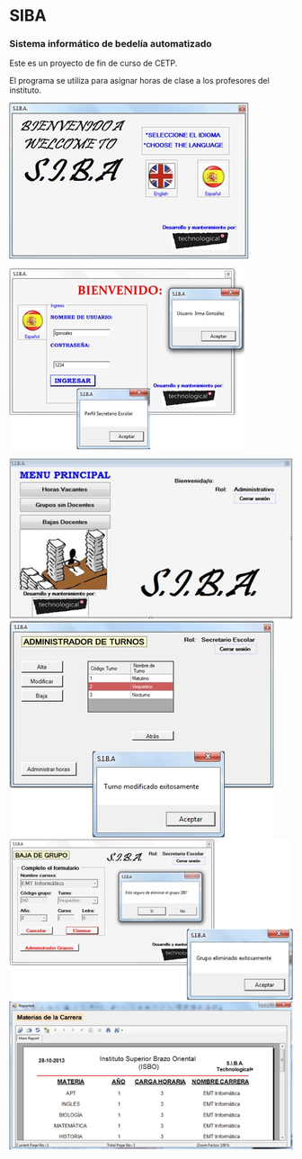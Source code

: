 # SIBA
### Sistema informático de bedelía automatizado

Este es un proyecto de fin de curso de CETP.

El programa se utiliza para asignar horas de clase a los profesores del instituto.

![](https://github.com/mzipi/SIBA/blob/ca4e7ba8ddd386059eb40bede20a2685a1aac91e/imagenes/inicio.jpg)


![](https://github.com/mzipi/SIBA/blob/ca4e7ba8ddd386059eb40bede20a2685a1aac91e/imagenes/usuarios.jpg)

![](https://github.com/mzipi/SIBA/blob/ca4e7ba8ddd386059eb40bede20a2685a1aac91e/imagenes/personal_administrativo.jpg)
![](https://github.com/mzipi/SIBA/blob/ca4e7ba8ddd386059eb40bede20a2685a1aac91e/imagenes/adm_turnos.jpg)
![](https://github.com/mzipi/SIBA/blob/ca4e7ba8ddd386059eb40bede20a2685a1aac91e/imagenes/elim_grupo.jpg)
![](https://github.com/mzipi/SIBA/blob/ca4e7ba8ddd386059eb40bede20a2685a1aac91e/imagenes/reporte.jpg)
